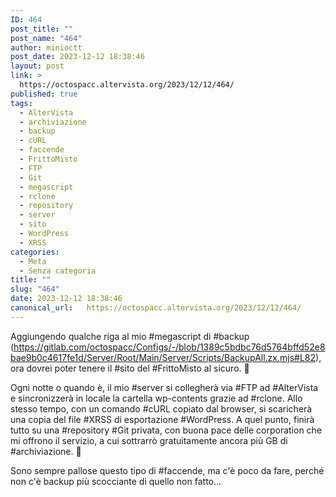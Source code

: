 ```yaml
---
ID: 464
post_title: ""
post_name: "464"
author: minioctt
post_date: 2023-12-12 18:38:46
layout: post
link: >
  https://octospacc.altervista.org/2023/12/12/464/
published: true
tags:
  - AlterVista
  - archiviazione
  - backup
  - cURL
  - faccende
  - FrittoMisto
  - FTP
  - Git
  - megascript
  - rclone
  - repository
  - server
  - sito
  - WordPress
  - XRSS
categories:
  - Meta
  - Senza categoria
title: ""
slug: "464"
date: 2023-12-12 18:38:46
canonical_url:   https://octospacc.altervista.org/2023/12/12/464/
---
```

<!-- wp:paragraph -->
<p markdown="1">Aggiungendo qualche riga al mio #megascript di #backup (<a href="https://gitlab.com/octospacc/Configs/-/blob/1389c5bdbc76d5764bffd52e8bae9b0c4617fe1d/Server/Root/Main/Server/Scripts/BackupAll.zx.mjs#L82">https://gitlab.com/octospacc/Configs/-/blob/1389c5bdbc76d5764bffd52e8bae9b0c4617fe1d/Server/Root/Main/Server/Scripts/BackupAll.zx.mjs#L82</a>), ora dovrei poter tenere il #sito del #FrittoMisto al sicuro. 🍳</p>
<!-- /wp:paragraph -->

<!-- wp:paragraph -->
<p markdown="1">Ogni notte o quando è, il mio #server si collegherà via #FTP ad #AlterVista e sincronizzerà in locale la cartella wp-contents grazie ad #rclone. Allo stesso tempo, con un comando #cURL copiato dal browser, si scaricherà una copia del file #XRSS di esportazione #WordPress. A quel punto, finirà tutto su una #repository #Git privata, con buona pace delle corporation che mi offrono il servizio, a cui sottrarrò gratuitamente ancora più GB di #archiviazione. 💾</p>
<!-- /wp:paragraph -->

<!-- wp:paragraph -->
<p markdown="1">Sono sempre pallose questo tipo di #faccende, ma c'è poco da fare, perché non c'è backup più scocciante di quello non fatto...</p>
<!-- /wp:paragraph -->